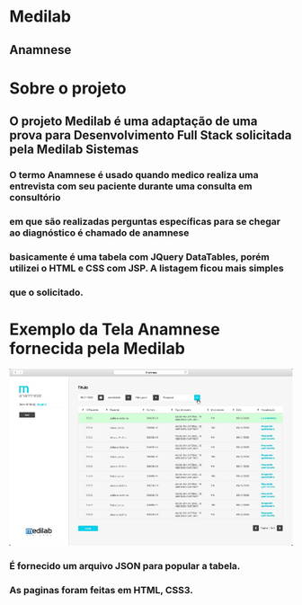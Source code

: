 # Medilab
## Anamnese

# Sobre o projeto
## O projeto Medilab é uma adaptação de uma prova para Desenvolvimento Full Stack solicitada pela Medilab Sistemas
### O termo Anamnese é usado quando medico realiza uma entrevista com seu paciente durante uma consulta em consultório 
### em que são realizadas perguntas específicas para se chegar ao diagnóstico é chamado de anamnese
### basicamente é uma tabela com JQuery DataTables, porém utilizei o HTML e CSS com JSP. A listagem ficou mais simples 
### que o solicitado.

# Exemplo da Tela Anamnese fornecida pela Medilab
![anamnese01](https://github.com/arjios/Medilab/blob/main/Anamnese.jpg)

### É fornecido um arquivo JSON para popular a tabela.

### As paginas foram feitas em HTML, CSS3.
